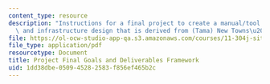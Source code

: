 ```yaml
---
content_type: resource
description: "Instructions for a final project to create a manual/tool for neighborhood\
  \ and infrastructure design that is derived from (Tama) New Towns\u2019 typologies."
file: https://ol-ocw-studio-app-qa.s3.amazonaws.com/courses/11-304j-site-and-infrastructure-systems-planning-spring-2009/1dd38dbe050945282583f856ef465b2c_MIT11_304js09_assn05.pdf
file_type: application/pdf
resourcetype: Document
title: Project Final Goals and Deliverables Framework
uid: 1dd38dbe-0509-4528-2583-f856ef465b2c
---
```

